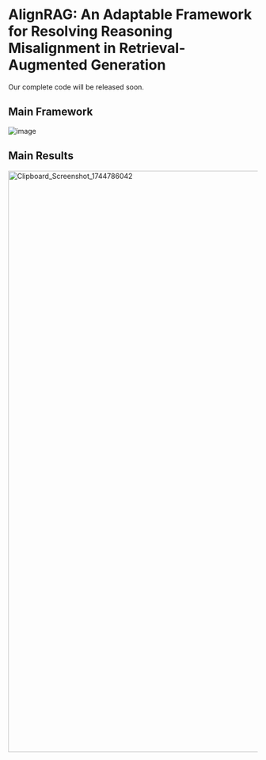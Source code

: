 # AlignRAG: An Adaptable Framework for Resolving Reasoning Misalignment in Retrieval-Augmented Generation


Our complete code will be released soon.

## Main Framework

![image](https://github.com/user-attachments/assets/a6e85620-52c2-42a7-bd77-343928c11f91)


## Main Results

<img width="1175" alt="Clipboard_Screenshot_1744786042" src="https://github.com/user-attachments/assets/fbb1465f-86a2-4923-a20a-ba3f7819e1be" />
